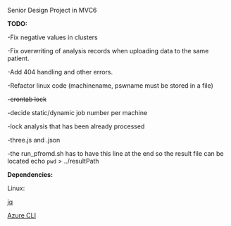 Senior Design Project in MVC6

**TODO:**

-Fix negative values in clusters

-Fix overwriting of analysis records when uploading data to the same patient.

-Add 404 handling and other errors.

-Refactor linux code (machinename, pswname must be stored in a file)

-~~crontab lock~~

-decide static/dynamic job number per machine

-lock analysis that has been already processed

-three.js and .json

-the run_pfromd.sh has to have this line at the end so the result file can be located
echo `pwd` > ../resultPath

**Dependencies:**

Linux: 

[jq](https://stedolan.github.io/jq/)

[Azure CLI](https://azure.microsoft.com/en-us/documentation/articles/xplat-cli-install/)
